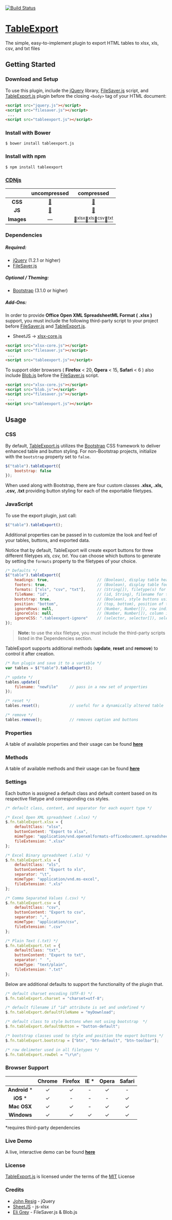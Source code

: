 [![Build Status](https://travis-ci.org/clarketm/TableExport.svg?branch=master)](https://travis-ci.org/clarketm/TableExport)
# [TableExport](https://www.travismclarke.com/tableexport)
The simple, easy-to-implement plugin to export HTML tables to xlsx, xls, csv, and txt files

## Getting Started

### Download and Setup

To use this plugin, include the [jQuery](https://jquery.com) library, [FileSaver.js](https://github.com/eligrey/FileSaver.js/) script, and [TableExport.js](https://www.travismclarke.com/tableexport) plugin before the closing `<body>` tag of your HTML document:

```html
<script src="jquery.js"></script>
<script src="filesaver.js"></script>
 ...
<script src="tableexport.js"></script>
```

### Install with Bower

```shell
$ bower install tableexport.js
```

### Install with npm
```shell
$ npm install tableexport
```

### [CDNjs](https://cdnjs.com/libraries/TableExport)
|          | uncompressed | compressed |
| :------: | :----------: | :--------: |
|  __CSS__ |   [🔗](https://cdnjs.cloudflare.com/ajax/libs/TableExport/3.2.5/css/tableexport.css)     |  [🔗](https://cdnjs.cloudflare.com/ajax/libs/TableExport/3.2.5/css/tableexport.min.css)      |
|  __JS__  |   [🔗](https://cdnjs.cloudflare.com/ajax/libs/TableExport/3.2.5/js/tableexport.js)     |  [🔗](https://cdnjs.cloudflare.com/ajax/libs/TableExport/3.2.5/js/tableexport.min.js)      |
|  __Images__  | &mdash; |   [🔗<sup>xlsx</sup>](https://cdnjs.cloudflare.com/ajax/libs/TableExport/3.2.5/img/xlsx.svg)[🔗<sup>xls</sup>](https://cdnjs.cloudflare.com/ajax/libs/TableExport/3.2.5/img/xls.svg)[🔗<sup>csv</sup>](https://cdnjs.cloudflare.com/ajax/libs/TableExport/3.2.5/img/csv.svg)[🔗<sup>txt</sup>](https://cdnjs.cloudflare.com/ajax/libs/TableExport/3.2.5/img/txt.svg)  |

### Dependencies

##### Required:

* [jQuery](https://jquery.com) (1.2.1 or higher)
* [FileSaver.js](https://github.com/eligrey/FileSaver.js/)

##### Optional / Theming:

* [Bootstrap](http://getbootstrap.com/getting-started/#download) (3.1.0 or higher)

##### Add-Ons:
In order to provide **Office Open XML SpreadsheetML Format ( .xlsx )** support, you must include the following third-party script to your project before [FileSaver.js](https://github.com/eligrey/FileSaver.js/) and [TableExport.js](https://www.travismclarke.com/tableexport).

* SheetJS -> [xlsx-core.js](https://github.com/SheetJS/js-xlsx)

```html
<script src="xlsx-core.js"></script>
<script src="filesaver.js"></script>
 ...
<script src="tableexport.js"></script>
```

To support older browsers ( **Firefox** < 20, **Opera** < 15, **Safari** < 6 ) also include [Blob.js](https://github.com/eligrey/Blob.js/) before the [FileSaver.js](https://github.com/eligrey/FileSaver.js/) script.

```html
<script src="xlsx-core.js"></script>
<script src="blob.js"></script>
<script src="filesaver.js"></script>
 ...
<script src="tableexport.js"></script>
```

## Usage

### CSS

By default, [TableExport.js](https://www.travismclarke.com/tableexport) utilizes the [Bootstrap](http://getbootstrap.com/getting-started/#download) CSS framework to deliver enhanced table and button styling. For non-Bootstrap projects, initialize with the `bootstrap` property set to `false`.

```js
$("table").tableExport({
    bootstrap: false
});
```

When used along with Bootstrap, there are four custom classes **.xlsx, .xls, .csv, .txt** providing button styling for each of the exportable filetypes.

### JavaScript

To use the export plugin, just call:

```js
$("table").tableExport();
```

Additional properties can be passed in to customize the look and feel of your tables, buttons, and exported data.

Notice that by default, TableExport will create export buttons for three different filetypes *xls, csv, txt*. You can choose which buttons to generate by setting the `formats` property to the filetypes of your choice.

```js
/* Defaults */
$("table").tableExport({
    headings: true,                     // (Boolean), display table headings (th/td elements) in the <thead>
    footers: true,                      // (Boolean), display table footers (th/td elements) in the <tfoot>
    formats: ["xls", "csv", "txt"],     // (String[]), filetype(s) for the export
    fileName: "id",                     // (id, String), filename for the downloaded file
    bootstrap: true,                    // (Boolean), style buttons using bootstrap
    position: "bottom",                 // (top, bottom), position of the caption element relative to table
    ignoreRows: null,                   // (Number, Number[]), row indices to exclude from the exported file
    ignoreCols: null,                   // (Number, Number[]), column indices to exclude from the exported file
    ignoreCSS: ".tableexport-ignore"    // (selector, selector[]), selector(s) to exclude from the exported file
});
```
> **Note:**  to use the xlsx filetype, you must include the third-party scripts listed in the Dependencies section.

TableExport supports additional methods (**update**, **reset** and **remove**) to control it after creation.

```js
/* Run plugin and save it to a variable */
var tables = $("table").tableExport();
```

```js
/* update */
tables.update({
    filename: "newFile"     // pass in a new set of properties
});

/* reset */
tables.reset();             // useful for a dynamically altered table

/* remove */
tables.remove();            // removes caption and buttons
```

### Properties

A table of available properties and their usage can be found **[here](https://www.travismclarke.com/tableexport/#properties)**


### Methods

A table of available methods and their usage can be found **[here](https://www.travismclarke.com/tableexport/#methods)**


### Settings

Each button is assigned a default class and default content based on its respective filetype and corresponding css styles.


```js
/* default class, content, and separator for each export type */

/* Excel Open XML spreadsheet (.xlsx) */
$.fn.tableExport.xlsx = {
    defaultClass: "xlsx",
    buttonContent: "Export to xlsx",
    mimeType: "application/vnd.openxmlformats-officedocument.spreadsheetml.sheet",
    fileExtension: ".xlsx"
};

/* Excel Binary spreadsheet (.xls) */
$.fn.tableExport.xls = {
    defaultClass: "xls",
    buttonContent: "Export to xls",
    separator: "\t",
    mimeType: "application/vnd.ms-excel",
    fileExtension: ".xls"
};

/* Comma Separated Values (.csv) */
$.fn.tableExport.csv = {
    defaultClass: "csv",
    buttonContent: "Export to csv",
    separator: ",",
    mimeType: "application/csv",
    fileExtension: ".csv"
};

/* Plain Text (.txt) */
$.fn.tableExport.txt = {
    defaultClass: "txt",
    buttonContent: "Export to txt",
    separator: "  ",
    mimeType: "text/plain",
    fileExtension: ".txt"
};
```

Below are additional defaults to support the functionality of the plugin that.

```js
/* default charset encoding (UTF-8) */
$.fn.tableExport.charset = "charset=utf-8";

/* default filename if "id" attribute is set and undefined */
$.fn.tableExport.defaultFileName = "myDownload";

/* default class to style buttons when not using bootstrap  */
$.fn.tableExport.defaultButton = "button-default";

/* bootstrap classes used to style and position the export buttons */
$.fn.tableExport.bootstrap = ["btn", "btn-default", "btn-toolbar"];

/* row delimeter used in all filetypes */
$.fn.tableExport.rowDel = "\r\n";
```

### Browser Support

|  | Chrome | Firefox | IE *  | Opera | Safari |
| :------: | :------: | :-------: | :---: | :-----: | :------: |
| __Android__ * |    &#10003;   |    &#10003;    | - |   &#10003;   |  -   |
| __iOS__ * |    &#10003;   |  -    | - |   -   |   &#10003;    |
| **Mac OSX**|    &#10003;   |    &#10003;    | - |   &#10003;  |   &#10003;    |
| **Windows** |    &#10003;   |    &#10003;    | &#10003; |   &#10003;   |   &#10003;    |

*requires third-party dependencies

### Live Demo 
A live, interactive demo can be found **[here](https://www.travismclarke.com/tableexport/#live-demo)**

### License
[TableExport.js](https://www.travismclarke.com/tableexport) is licensed under the terms of the [MIT](http://opensource.org/licenses/mit-license.php) License

### Credits

* [John Resig](https://github.com/jeresig) - jQuery
* [SheetJS](https://github.com/SheetJS) - js-xlsx 
* [Eli Grey](https://github.com/eligrey) - FileSaver.js & Blob.js
